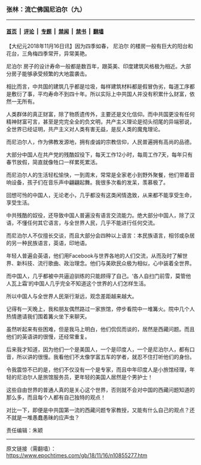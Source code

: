### 张林：流亡佛国尼泊尔（九）

---

#### [首页](../../../..?n10855277) &nbsp;|&nbsp; [评论](../../../../../epoch-comment?n10855277) &nbsp;|&nbsp; [专题](../../../../../epoch-special?n10855277) &nbsp;|&nbsp; [禁闻](../../../../../epoch-news?n10855277) &nbsp;|&nbsp; [禁书](../../../../../books?n10855277) &nbsp;|&nbsp; [翻墙](https://github.com/gfw-breaker/nogfw/blob/master/README.md?n10855277)


<div class="post_content" id="artbody" itemprop="articleBody">
 <!-- article content begin -->
 <p>
  【大纪元2018年11月16日讯】因为四季如春，
  <ok href="https://www.epochtimes.com/gb/tag/%E5%B0%BC%E6%B3%8A%E5%B0%94.html">
   尼泊尔
  </ok>
  的楼房一般有巨大的阳台和花台，三角梅四季常开，异常美艳。
 </p>
 <p>
  <ok href="https://www.epochtimes.com/gb/tag/%E5%B0%BC%E6%B3%8A%E5%B0%94.html">
   尼泊尔
  </ok>
  房子的设计寿命一般都是数百年，跟英美、印度建筑风格极为相近。大部分房子能够承受频繁的大地震袭击。
 </p>
 <p>
  相比而言，中共国的建筑几乎都是垃圾，每样建筑材料都是假冒伪劣，每道工序都是敷衍了事，平均寿命不到四十年。所以实际上中共国人并没有积累什么财富，依然一无所有。
 </p>
 <p>
  人类群体的真正财富，除了物质遗传外，主要还是文化信仰。而中共国更没有任何精神财富可言，甚至是完完全全的负文明，共产主义理论是彻头彻尾的异端邪说，全世界已经证明，共产主义对人类有害无益，是反人类的魔鬼理论。
 </p>
 <p>
  而尼泊尔人，作为佛教发源地，拥有虔诚的宗教信仰，人民普遍拥有高尚的品德。
 </p>
 <p>
  大部分中国人在共产党的残酷奴役下，每天工作12小时，每周工作7天，每年只有春节放假，简直就像牲口一样累死累活。
 </p>
 <p>
  而尼泊尔人的生活轻松愉快，一到周末，常常是全家老小到野外聚餐，他们带着音响设备，孩子们在音乐声中翩翩起舞。我很多次看的发呆，羡慕极了。
 </p>
 <p>
  回想可怜的中国人，无论老小，几乎都没有这类闲情逸致，从来都不能享受生命，享受生活。
 </p>
 <p>
  中共残酷的奴役，还导致中国人普遍没有语言交流能力。绝大部分中国人，除了汉语，不懂任何其它语言，与全世界人民，几乎不能进行任何交流。
 </p>
 <p>
  而尼泊尔人不仅擅长交谈，而且大部分会四种以上语言：本民族语言，相邻或杂居的另一种民族语言，英语，印地语。
 </p>
 <p>
  年轻人普遍会英语，他们用Facebook与世界各地的人们交流，从而及时了解世界、新科技、流行歌曲、政治理念。他们与美欧民众极为相似，心中装着全世界。
 </p>
 <p>
  而中国人，几乎都被中共逼迫驯练的只能顾得了自己。‘各人自扫门前雪，莫管他人瓦上霜’的中国人几乎完全不知道这个世界的人们怎样生活。
 </p>
 <p>
  所以中国人与全世界人民渐行渐远，观念差距越来越大。
 </p>
 <p>
  记得有一天晚上，我和朋友偶然路过一家旅馆，停步看院中一堆篝火。院中几个人热情邀请我们围着篝火坐下来聊天。
 </p>
 <p>
  虽然听起来有些困难，但是我马上明白，他们侃侃而谈的，居然是西藏问题。而且他们的英语讲的很慢，还经常重复。
 </p>
 <p>
  后来我才知道，因为他们一个是美国人，一个是印度人，一个是尼泊尔人，都有口音，所以讲的很慢。我看他们不太像学富五车的学者，就忍不住打听他们的身份。
 </p>
 <p>
  令我震惊不已的是，他们不仅没有一个是专家，而且中年印度人是小旅馆经理，年轻的尼泊尔人是旅馆服务员，更年轻的美国人居然是个男护士！
 </p>
 <p>
  这些自由世界的普通人真的是关心这个世界，否则就不会对中国的西藏问题知道的那么多，而且每个人都有自己独特的观点！
 </p>
 <p>
  对比一下，即便是中共国第一流的西藏问题专家教授，又能有什么自己的观点？还不就是一堆愚蠢愚昧的应声虫？
 </p>
 <p>
  责任编辑：朱颖
 </p>
 <!-- article content end -->
 <div id="below_article_ad">
 </div>
</div>


---

原文链接（需翻墙）：https://www.epochtimes.com/gb/18/11/16/n10855277.htm